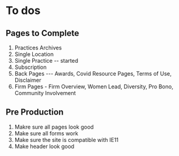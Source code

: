 # To dos

## Pages to Complete
1. Practices Archives
2. Single Location
3. Single Practice -- started
4. Subscription 
5. Back Pages --- Awards, Covid Resource Pages, Terms of Use, Disclaimer
6. Firm Pages - Firm Overview, Women Lead, Diversity, Pro Bono, Community Involvement

## Pre Production
1. Makre sure all pages look good
2. Make sure all forms work
3. Make sure the site is compatible with IE11
4. Make header look good


